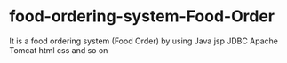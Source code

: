 # food-ordering-system-Food-Order
It is a food ordering system (Food Order) by using Java jsp JDBC Apache Tomcat html css and so on 
